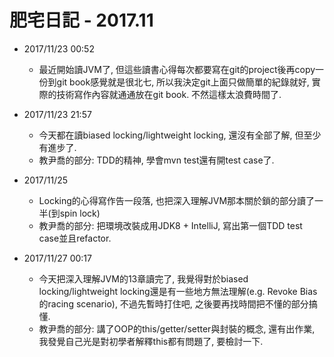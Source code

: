 # 肥宅日記 - 2017.11

* 2017/11/23 00:52
	* 最近開始讀JVM了, 但這些讀書心得每次都要寫在git的project後再copy一份到git book感覺就是很北七, 所以我決定git上面只做簡單的紀錄就好, 實際的技術寫作內容就通通放在git book. 不然這樣太浪費時間了.

* 2017/11/23 21:57
    * 今天都在讀biased locking/lightweight locking, 還沒有全部了解, 但至少有進步了.
    * 教尹喬的部分: TDD的精神, 學會mvn test還有開test case了.

* 2017/11/25
    * Locking的心得寫作告一段落, 也把深入理解JVM那本關於鎖的部分讀了一半(到spin lock)
    * 教尹喬的部分: 把環境改裝成用JDK8 + IntelliJ, 寫出第一個TDD test case並且refactor.

* 2017/11/27 00:17
    * 今天把深入理解JVM的13章讀完了, 我覺得對於biased locking/lightweight locking還是有一些地方無法理解(e.g. Revoke Bias的racing scenario), 不過先暫時打住吧, 之後要再找時間把不懂的部分搞懂.
    * 教尹喬的部分: 講了OOP的this/getter/setter與封裝的概念, 還有出作業, 我發覺自己光是對初學者解釋this都有問題了, 要檢討一下.
